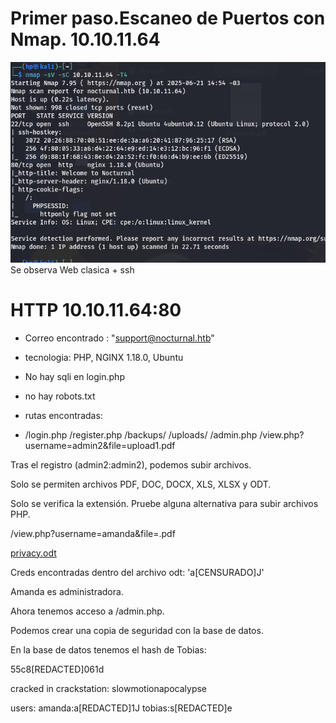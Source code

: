 # Primer paso.Escaneo de Puertos con Nmap. 10.10.11.64

![](Nocturnal/nmap.png)
 Se observa Web clasica + ssh

 # HTTP 10.10.11.64:80
 - Correo encontrado : "support@nocturnal.htb"
 
 - tecnologia: PHP, NGINX 1.18.0, Ubuntu
 - No hay sqli en login.php
 - no hay robots.txt
- rutas encontradas:
- 
  /login.php
/register.php
/backups/
/uploads/
/admin.php
/view.php?username=admin2&file=upload1.pdf

Tras el registro (admin2:admin2), podemos subir archivos.

Solo se permiten archivos PDF, DOC, DOCX, XLS, XLSX y ODT.

Solo se verifica la extensión. Pruebe alguna alternativa para subir archivos PHP.

/view.php?username=amanda&file=.pdf

<a href="view.php?username=amanda&file=privacy.odt">privacy.odt</a>

Creds encontradas dentro del archivo odt: 'a[CENSURADO]J'

Amanda es administradora.

Ahora tenemos acceso a /admin.php.

Podemos crear una copia de seguridad con la base de datos.

En la base de datos tenemos el hash de Tobias:

55c8[REDACTED]061d


  cracked in crackstation: slowmotionapocalypse

  users:
        amanda:a[REDACTED]1J
        tobias:s[REDACTED]e



 
